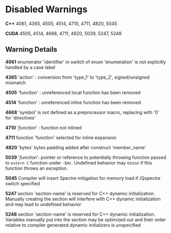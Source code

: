 # Disabled Warnings

**C++**
4061, 4365, 4505, 4514, 4710, 4711, 4820, 5045

**CUDA**
4505, 4514, 4668, 4711, 4820, 5039, 5247, 5248

## Warning Details

**4061**
enumerator 'identifier' in switch of enum 'enumeration' is not explicitly handled by a case label

**4365**
'action' : conversion from 'type_1' to 'type_2', signed/unsigned mismatch

**4505**
'function' : unreferenced local function has been removed

**4514**
'function' : unreferenced inline function has been removed

**4668**
'symbol' is not defined as a preprocessor macro, replacing with '0' for 'directives'

**4710**
'_function_' : function not inlined

**4711**
function 'function' selected for inline expansion

**4820**
'bytes' bytes padding added after construct 'member_name'

**5039**
'_function_': pointer or reference to potentially throwing function passed to `extern C` function under `-EHc`. Undefined behavior may occur if this function throws an exception.

**5045**
Compiler will insert Spectre mitigation for memory load if /Qspectre switch specified

**5247**
section 'section-name' is reserved for C++ dynamic initialization. Manually creating the section will interfere with C++ dynamic initialization and may lead to undefined behavior

**5248**
section 'section-name' is reserved for C++ dynamic initialization. Variables manually put into the section may be optimized out and their order relative to compiler generated dynamic initializers is unspecified
